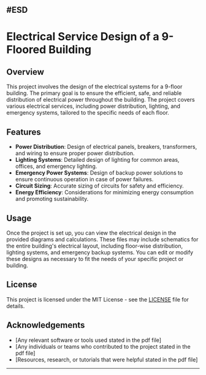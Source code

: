 #ESD
---

# Electrical Service Design of a 9-Floored Building

## Overview

This project involves the design of the electrical systems for a 9-floor building. The primary goal is to ensure the efficient, safe, and reliable distribution of electrical power throughout the building. The project covers various electrical services, including power distribution, lighting, and emergency systems, tailored to the specific needs of each floor.

## Features

* **Power Distribution**: Design of electrical panels, breakers, transformers, and wiring to ensure proper power distribution.
* **Lighting Systems**: Detailed design of lighting for common areas, offices, and emergency lighting.
* **Emergency Power Systems**: Design of backup power solutions to ensure continuous operation in case of power failures.
* **Circuit Sizing**: Accurate sizing of circuits for safety and efficiency.
* **Energy Efficiency**: Considerations for minimizing energy consumption and promoting sustainability.

## Usage

Once the project is set up, you can view the electrical design in the provided diagrams and calculations. These files may include schematics for the entire building's electrical layout, including floor-wise distribution, lighting systems, and emergency backup systems. You can edit or modify these designs as necessary to fit the needs of your specific project or building.

## License

This project is licensed under the MIT License - see the [LICENSE](LICENSE) file for details.

## Acknowledgements

* \[Any relevant software or tools used stated in the pdf file]
* \[Any individuals or teams who contributed to the project stated in the pdf file]
* \[Resources, research, or tutorials that were helpful stated in the pdf file]

---
